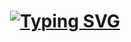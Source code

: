 <h1 align="center">
   <a href="https://git.io/typing-svg">
       <img src="https://readme-typing-svg.demolab.com?font=Fira+Code&duration=3000&pause=100&color=F05033&center=true&vCenter=true&multiline=true&width=435&height=60&lines=Hello+World;" alt="Typing SVG" />
    </a>
</ div>
